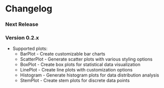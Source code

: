 # Changelog

### Next Release

### Version 0.2.x
- Supported plots:
  - BarPlot - Create customizable bar charts
  - ScatterPlot - Generate scatter plots with various styling options
  - BoxPlot - Create box plots for statistical data visualization
  - LinePlot - Create line plots with customization options
  - Histogram - Generate histogram plots for data distribution analysis
  - StemPlot - Create stem plots for discrete data points